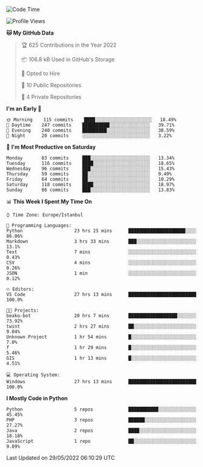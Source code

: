 <!--START_SECTION:waka-->
![Code Time](http://img.shields.io/badge/Code%20Time-250%20hrs%2045%20mins-blue)

![Profile Views](http://img.shields.io/badge/Profile%20Views-0-blue)

**🐱 My GitHub Data** 

> 🏆 625 Contributions in the Year 2022
 > 
> 📦 106.8 kB Used in GitHub's Storage 
 > 
> 💼 Opted to Hire
 > 
> 📜 10 Public Repositories 
 > 
> 🔑 4 Private Repositories  
 > 
**I'm an Early 🐤** 

```text
🌞 Morning    115 commits    ████░░░░░░░░░░░░░░░░░░░░░   18.49% 
🌆 Daytime    247 commits    ██████████░░░░░░░░░░░░░░░   39.71% 
🌃 Evening    240 commits    █████████░░░░░░░░░░░░░░░░   38.59% 
🌙 Night      20 commits     ░░░░░░░░░░░░░░░░░░░░░░░░░   3.22%

```
📅 **I'm Most Productive on Saturday** 

```text
Monday       83 commits     ███░░░░░░░░░░░░░░░░░░░░░░   13.34% 
Tuesday      116 commits    ████░░░░░░░░░░░░░░░░░░░░░   18.65% 
Wednesday    96 commits     ███░░░░░░░░░░░░░░░░░░░░░░   15.43% 
Thursday     59 commits     ██░░░░░░░░░░░░░░░░░░░░░░░   9.49% 
Friday       64 commits     ██░░░░░░░░░░░░░░░░░░░░░░░   10.29% 
Saturday     118 commits    ████░░░░░░░░░░░░░░░░░░░░░   18.97% 
Sunday       86 commits     ███░░░░░░░░░░░░░░░░░░░░░░   13.83%

```


📊 **This Week I Spent My Time On** 

```text
⌚︎ Time Zone: Europe/Istanbul

💬 Programming Languages: 
Python                   23 hrs 25 mins      █████████████████████░░░░   86.06% 
Markdown                 3 hrs 33 mins       ███░░░░░░░░░░░░░░░░░░░░░░   13.1% 
Text                     7 mins              ░░░░░░░░░░░░░░░░░░░░░░░░░   0.43% 
CSV                      4 mins              ░░░░░░░░░░░░░░░░░░░░░░░░░   0.26% 
JSON                     1 min               ░░░░░░░░░░░░░░░░░░░░░░░░░   0.12%

🔥 Editors: 
VS Code                  27 hrs 13 mins      █████████████████████████   100.0%

🐱‍💻 Projects: 
beako-bot                20 hrs 7 mins       ██████████████████░░░░░░░   73.92% 
twint                    2 hrs 27 mins       ██░░░░░░░░░░░░░░░░░░░░░░░   9.04% 
Unknown Project          1 hr 54 mins        █░░░░░░░░░░░░░░░░░░░░░░░░   7.0% 
f                        1 hr 29 mins        █░░░░░░░░░░░░░░░░░░░░░░░░   5.46% 
GIS                      1 hr 13 mins        █░░░░░░░░░░░░░░░░░░░░░░░░   4.51%

💻 Operating System: 
Windows                  27 hrs 13 mins      █████████████████████████   100.0%

```

**I Mostly Code in Python** 

```text
Python                   5 repos             ███████████░░░░░░░░░░░░░░   45.45% 
PHP                      3 repos             ██████░░░░░░░░░░░░░░░░░░░   27.27% 
Java                     2 repos             ████░░░░░░░░░░░░░░░░░░░░░   18.18% 
JavaScript               1 repo              ██░░░░░░░░░░░░░░░░░░░░░░░   9.09%

```



 Last Updated on 29/05/2022 06:10:29 UTC
<!--END_SECTION:waka-->

<!--
**3nws/3nws** is a ✨ _special_ ✨ repository because its `README.md` (this file) appears on your GitHub profile.

Here are some ideas to get you started:

- 🔭 I’m currently working on ...
- 🌱 I’m currently learning ...
- 👯 I’m looking to collaborate on ...
- 🤔 I’m looking for help with ...
- 💬 Ask me about ...
- 📫 How to reach me: ...
- 😄 Pronouns: ...
- ⚡ Fun fact: ...
-->
